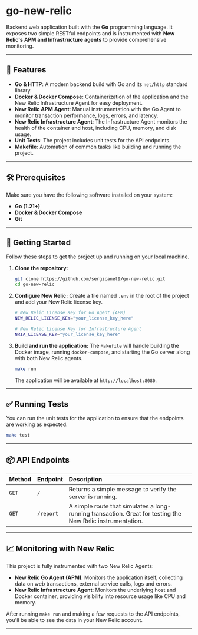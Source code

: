 # go-new-relic

Backend web application built with the **Go** programming language. It exposes two simple RESTful endpoints and is instrumented with **New Relic's APM and Infrastructure agents** to provide comprehensive monitoring.

---

## 🚀 Features

* **Go & HTTP**: A modern backend build with Go and its `net/http` standard library.
* **Docker & Docker Compose**: Containerization of the application and the New Relic Infrastructure Agent for easy deployment.
* **New Relic APM Agent**: Manual instrumentation with the Go Agent to monitor transaction performance, logs, errors, and latency.
* **New Relic Infrastructure Agent**: The Infrastructure Agent monitors the health of the container and host, including CPU, memory, and disk usage.
* **Unit Tests**: The project includes unit tests for the API endpoints.
* **Makefile**: Automation of common tasks like building and running the project.

---

## 🛠️ Prerequisites

Make sure you have the following software installed on your system:

* **Go (1.21+)**
* **Docker & Docker Compose**
* **Git**

---

## 🏁 Getting Started

Follow these steps to get the project up and running on your local machine.

1.  **Clone the repository:**

    ```bash
    git clone https://github.com/sergicanet9/go-new-relic.git
    cd go-new-relic
    ```

2.  **Configure New Relic:**
    Create a file named `.env` in the root of the project and add your New Relic license key.

    ```bash
    # New Relic License Key for Go Agent (APM)
    NEW_RELIC_LICENSE_KEY="your_license_key_here"

    # New Relic License Key for Infrastructure Agent
    NRIA_LICENSE_KEY="your_license_key_here"
    ```

3.  **Build and run the application:**
    The `Makefile` will handle building the Docker image, running `docker-compose`, and starting the Go server along with both New Relic agents.

    ```bash
    make run
    ```

    The application will be available at `http://localhost:8080`.

---

## ✅ Running Tests

You can run the unit tests for the application to ensure that the endpoints are working as expected.

```bash
make test
```

---

## 📦 API Endpoints

| Method | Endpoint | Description |
| :----- | :------- | :---------- |
| `GET` | `/` | Returns a simple message to verify the server is running. |
| `GET` | `/report` | A simple route that simulates a long-running transaction. Great for testing the New Relic instrumentation. |

---

## 📈 Monitoring with New Relic

This project is fully instrumented with two New Relic Agents:

  * **New Relic Go Agent (APM)**: Monitors the application itself, collecting data on web transactions, external service calls, logs and errors.
  * **New Relic Infrastructure Agent**: Monitors the underlying host and Docker container, providing visibility into resource usage like CPU and memory.

After running `make run` and making a few requests to the API endpoints, you'll be able to see the data in your New Relic account.

---

